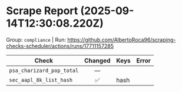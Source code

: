 # Scrape Report (2025-09-14T12:30:08.220Z)

Group: `compliance`  |  Run: https://github.com/AlbertoRoca96/scraping-checks-scheduler/actions/runs/17711157285

| Check | Changed | Keys | Error |
|---|:---:|:--|:--|
| `psa_charizard_pop_total` | — |  |  |
| `sec_aapl_8k_list_hash` | ✅ | hash |  |
